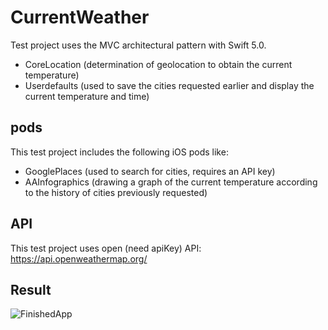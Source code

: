 # CurrentWeather
Test project uses the MVС architectural pattern with Swift 5.0.
  - CoreLocation (determination of geolocation to obtain the current temperature)
  - Userdefaults (used to save the cities requested earlier and display the current temperature and time)
## pods
This test project includes the following iOS pods like:
  - GooglePlaces (used to search for cities, requires an API key)
  - AAInfographics (drawing a graph of the current temperature according to the history of cities previously requested)
## API
This test project uses open (need apiKey) API: https://api.openweathermap.org/

## Result
![FinishedApp](https://github.com/rusellkhx/Images/blob/master/HistoryWeatherForCity.png)
